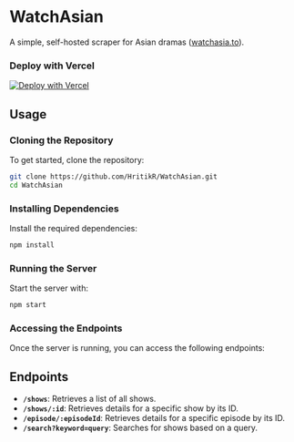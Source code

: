 # WatchAsian

A simple, self-hosted scraper for Asian dramas ([watchasia.to](https://watchasia.to)).

### Deploy with Vercel
[![Deploy with Vercel](https://vercel.com/button)](https://vercel.com/new/clone?repository-url=https://github.com/HritikR/WatchAsian)

## Usage

### Cloning the Repository

To get started, clone the repository:

```bash
git clone https://github.com/HritikR/WatchAsian.git
cd WatchAsian
```

### Installing Dependencies

Install the required dependencies:

```bash
npm install
```

### Running the Server

Start the server with:

```bash
npm start
```

### Accessing the Endpoints

Once the server is running, you can access the following endpoints:

## Endpoints

- **`/shows`**: Retrieves a list of all shows.
- **`/shows/:id`**: Retrieves details for a specific show by its ID.
- **`/episode/:episodeId`**: Retrieves details for a specific episode by its ID.
- **`/search?keyword=query`**: Searches for shows based on a query.